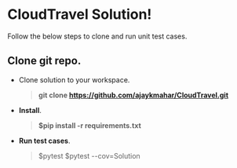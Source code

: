 # CloudTravel Solution!

Follow the below steps to clone and run unit test cases.

## Clone git repo.

- Clone solution to your workspace.
	> **git clone https://github.com/ajaykmahar/CloudTravel.git**

-  **Install**.
	> **$pip install -r requirements.txt**

-  **Run test cases**.
	> $pytest
	> $pytest --cov=Solution
	
